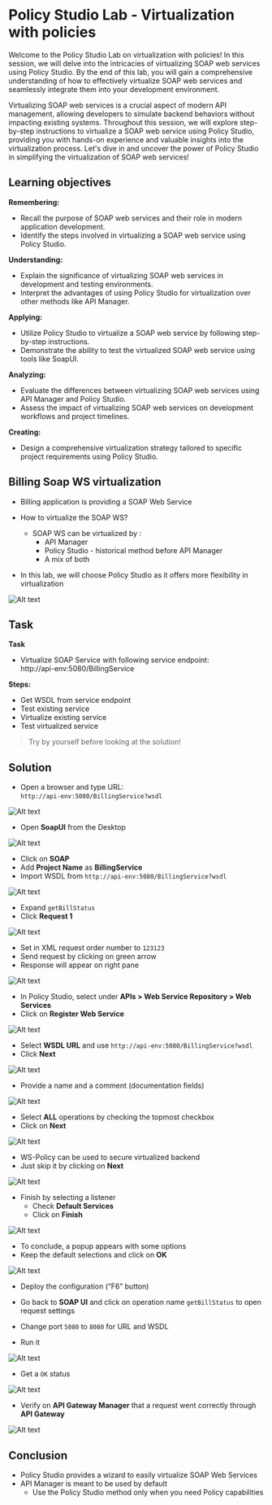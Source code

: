 # Policy Studio Lab - Virtualization with policies

Welcome to the Policy Studio Lab on virtualization with policies! In this session, we will delve into the intricacies of virtualizing SOAP web services using Policy Studio. By the end of this lab, you will gain a comprehensive understanding of how to effectively virtualize SOAP web services and seamlessly integrate them into your development environment. 

Virtualizing SOAP web services is a crucial aspect of modern API management, allowing developers to simulate backend behaviors without impacting existing systems. Throughout this session, we will explore step-by-step instructions to virtualize a SOAP web service using Policy Studio, providing you with hands-on experience and valuable insights into the virtualization process. Let's dive in and uncover the power of Policy Studio in simplifying the virtualization of SOAP web services!

## Learning objectives

**Remembering:**
   - Recall the purpose of SOAP web services and their role in modern application development.
   - Identify the steps involved in virtualizing a SOAP web service using Policy Studio.
   
**Understanding:**
   - Explain the significance of virtualizing SOAP web services in development and testing environments.
   - Interpret the advantages of using Policy Studio for virtualization over other methods like API Manager.
   
**Applying:**
   - Utilize Policy Studio to virtualize a SOAP web service by following step-by-step instructions.
   - Demonstrate the ability to test the virtualized SOAP web service using tools like SoapUI.
   
**Analyzing:**
   - Evaluate the differences between virtualizing SOAP web services using API Manager and Policy Studio.
   - Assess the impact of virtualizing SOAP web services on development workflows and project timelines.
   
**Creating:**
   - Design a comprehensive virtualization strategy tailored to specific project requirements using Policy Studio.



## Billing Soap WS virtualization

* Billing application is providing a SOAP Web Service

* How to virtualize the SOAP WS?
    * SOAP WS can be virtualized by :
        * API Manager 
        * Policy Studio - historical method before API Manager
        * A mix of both

* In this lab, we will choose Policy Studio as it offers more flexibility in virtualization

![Alt text](images/image01.png)


## Task

**Task** 
* Virtualize SOAP Service with following service endpoint:  
	 http://api-env:5080/BillingService

**Steps:**
* Get WSDL from service endpoint
* Test existing service
* Virtualize existing service
* Test virtualized service

> Try by yourself before looking at the solution!


## Solution

* Open a browser and type URL:  
`http://api-env:5080/BillingService?wsdl`

![Alt text](images/image31.png)

* Open **SoapUI** from the Desktop

![Alt text](images/image32.png)

* Click on **SOAP**
* Add **Project Name** as **BillingService**
* Import WSDL from `http://api-env:5080/BillingService?wsdl`

![Alt text](images/image33.png)

* Expand `getBillStatus`
* Click **Request 1**

![Alt text](images/image34.png)

* Set in XML request order number to `123123`
* Send request by clicking on green arrow
* Response will appear on right pane

![Alt text](images/image35.png)

* In Policy Studio, select under **APIs >  Web Service Repository > Web Services**
* Click on **Register Web Service**

![Alt text](images/image36.png)

* Select **WSDL URL** and use `http://api-env:5080/BillingService?wsdl`
* Click **Next**

![Alt text](images/image37.png)

* Provide a name and a comment (documentation fields)

![Alt text](images/image38.png)

* Select **ALL** operations by checking the topmost checkbox
* Click on **Next**

![Alt text](images/image39.png)

* WS-Policy can be used to secure virtualized backend
* Just skip it by clicking on **Next**

![Alt text](images/image40.png)

* Finish by selecting a listener
    * Check **Default Services**
    * Click on **Finish**

![Alt text](images/image41.png)

* To conclude, a popup appears with some options
* Keep the default selections and click on **OK**

![Alt text](images/image42.png)

* Deploy the configuration (“F6” button)

* Go back to **SOAP UI** and click on operation name `getBillStatus` to open request settings
* Change port `5080` to `8080` for URL and WSDL
* Run it

![Alt text](images/image43.png)

* Get a `OK` status

![Alt text](images/image44.png)

* Verify on **API Gateway Manager** that a request went correctly through **API Gateway**

![Alt text](images/image45.png)


## Conclusion

* Policy Studio provides a wizard to easily virtualize SOAP Web Services
* API Manager is meant to be used by default
    * Use the Policy Studio method only when you need Policy capabilities

